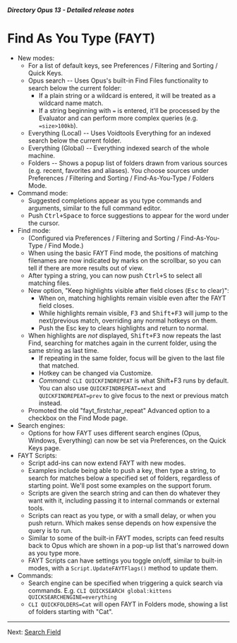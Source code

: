 ##### Directory Opus 13 - Detailed release notes

# Find As You Type (FAYT)

- New modes:
  - For a list of default keys, see Preferences / Filtering and Sorting / Quick Keys.
  - Opus search -- Uses Opus's built-in Find Files functionality to search below the current folder:
    - If a plain string or a wildcard is entered, it will be treated as a wildcard name match.
    - If a string beginning with `=` is entered, it'll be processed by the Evaluator and can perform more complex queries (e.g. `=size>100kb`).
  - Everything (Local) -- Uses Voidtools Everything for an indexed search below the current folder.
  - Everything (Global) -- Everything indexed search of the whole machine.
  - Folders -- Shows a popup list of folders drawn from various sources (e.g. recent, favorites and aliases). You choose sources under Preferences / Filtering and Sorting / Find-As-You-Type / Folders Mode.
- Command mode:
  - Suggested completions appear as you type commands and arguments, similar to the full command editor.
  - Push <kbd>Ctrl+Space</kbd> to force suggestions to appear for the word under the cursor.
- Find mode:
  - (Configured via Preferences / Filtering and Sorting / Find-As-You-Type / Find Mode.)
  - When using the basic FAYT Find mode, the positions of matching filenames are now indicated by marks on the scrollbar, so you can tell if there are more results out of view.
  - After typing a string, you can now push <kbd>Ctrl+S</kbd> to select all matching files.
  - New option, "Keep highlights visible after field closes (<kbd>Esc</kbd> to clear)":
    - When on, matching highlights remain visible even after the FAYT field closes.
    - While highlights remain visible, <kbd>F3</kbd> and <kbd>Shift+F3</kbd> will jump to the next/previous match, overriding any normal hotkeys on them.
    - Push the Esc key to clears highlights and return to normal.
  - When highlights are *not* displayed, <kbd>Shift+F3</kbd> now repeats the last Find, searching for matches again in the current folder, using the same string as last time.
    - If repeating in the same folder, focus will be given to the last file that matched.
    - Hotkey can be changed via Customize.
    - *Command:* `CLI QUICKFINDREPEAT` is what Shift+F3 runs by default. You can also use `QUICKFINDREPEAT=next` and `QUICKFINDREPEAT=prev` to give focus to the next or previous match instead.
  - Promoted the old "fayt_firstchar_repeat" Advanced option to a checkbox on the Find Mode page.
- Search engines:
  - Options for how FAYT uses different search engines (Opus, Windows, Everything) can now be set via Preferences, on the Quick Keys page.
- FAYT Scripts:
  - Script add-ins can now extend FAYT with new modes.
  - Examples include being able to push a key, then type a string, to search for matches below a specified set of folders, regardless of starting point. We'll post some examples on the support forum.
  - Scripts are given the search string and can then do whatever they want with it, including passing it to internal commands or external tools.
  - Scripts can react as you type, or with a small delay, or when you push return. Which makes sense depends on how expensive the query is to run.
  - Similar to some of the built-in FAYT modes, scripts can feed results back to Opus which are shown in a pop-up list that's narrowed down as you type more.
  - FAYT Scripts can have settings you toggle on/off, similar to built-in modes, with a `Script.UpdateFAYTFlags()` method to update them.
- Commands:
  - Search engine can be specified when triggering a quick search via commands. E.g. `CLI QUICKSEARCH global:kittens QUICKSEARCHENGINE=everything`
  - `CLI QUICKFOLDERS=Cat` will open FAYT in Folders mode, showing a list of folders starting with "Cat".

------------------------------------------------------------------------

Next: [Search Field](/Manual/release_history/opus13_detailed/search_field.md)
